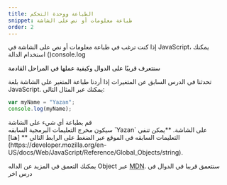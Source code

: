 ```yaml
---
title: الطباعة ووحدة التحكم
snippet: طباعة معلومات أو نص على الشاشة
order: 2
---
```


إذا كنت ترغب في طباعة معلومات أو نص على الشاشة في JavaScript، يمكنك استخدام
الدالة ()console.log

<mark>

سنتعرف قريبًا على الدوال وكيفية عملها في المراحل القادمة

</mark>

تحدثنا في الدرس السابق عن المتغيرات إذا أردنا طباعة المتغير على الشاشة بلغة
JavaScript. يمكنك عبر المثال التالي:

```js
var myName = "Yazan";
console.log(myName);
```
<div class="quiz">
قم بطباعة أي شيء على الشاشة
</div>
سيكون مخرج التعليمات البرمجية السابقه `Yazan` على الشاشة. **يمكن تنفي التعليمات
السابقه في الموقع عبر الضغط على الرابط التالي **
[هنا](https://developer.mozilla.org/en-US/docs/Web/JavaScript/Reference/Global_Objects/string).

يمكنك التعمق في المزيد عن الداله Object عبر
[MDN](https://developer.mozilla.org/en-US/docs/Web/API/console). سنتعمق قريبا في
الدوال في درس اخر
